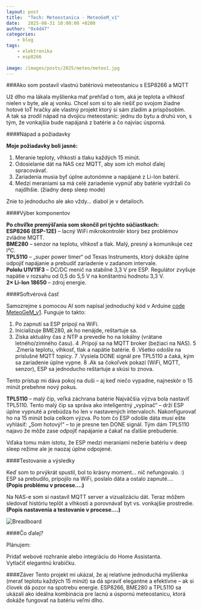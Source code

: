 ```yaml
---
layout: post
title:	"Tech: Meteostanica - MeteoGeM_v1"
date:	2025-08-31 10:00:00 +0200 
author: "0x4d47"
categories:
    - blog
tags:
    - elektronika
    - esp8266
   
image: /images/posts/2025/meteo/meteo1.jpg
---
```




###Ako som postavil vlastnú batériovú meteostanicu s ESP8266 a MQTT

Už dlho ma lákala myšlienka mať prehľad o tom, aká je teplota a vlhkosť nielen v byte, ale aj vonku. Chcel som si to ale riešiť po svojom žiadne hotové IoT hračky ale vlastný projekt ktorý si sám zladím a prispôsobím.  
A tak sa zrodil nápad na dvojicu meteostaníc: jednu do bytu a druhú von, s tým, že vonkajšia bude napájaná z batérie a čo najviac úsporná.

####Nápad a požiadavky

**Moje požiadavky boli jasné:**  
1. Meranie teploty, vlhkosti a tlaku každých 15 minút.  
2. Odosielanie dát na NAS cez MQTT, aby som ich mohol ďalej spracovávať.  
3. Zariadenia musia byť úplne autonómne a napájané z Li-Ion batérií.  
4. Medzi meraniami sa má celé zariadenie vypnúť aby batérie vydržali čo najdlhšie. (žiadny deep sleep mode)

Znie to jednoducho ale ako vždy... diabol je v detailoch.  

####Výber komponentov

**Po chvíľke premýšľania som skončil pri týchto súčiastkach:**  
**ESP8266 (ESP-12E)** – lacný WiFi mikrokontrolér ktorý bez problémov zvládne MQTT.  
**BME280** – senzor na teplotu, vlhkosť a tlak. Malý, presný a komunikuje cez I²C.  
**TPL5110** – „super power timer“ od Texas Instruments, ktorý dokáže úplne odpojiť napájanie a prebudiť zariadenie v zadanom intervale.  
**Pololu U1V11F3** – DC/DC menič na stabilné 3,3 V pre ESP. Regulátor zvyšuje napätie v rozsahu od 0,5 do 5,5 V na konštantnú hodnotu 3,3 V.  
**2× Li-Ion 18650** – zdroj energie.


####Softvérová časť

Samozrejme s pomocou AI som napísal jednoduchý kód v Arduine [code MeteoGeM_v1](https://github.com/0x00mg/C-language/tree/main/MeteoGeM). Funguje to takto:  
1. Po zapnutí sa ESP pripojí na WiFi.
2. Inicializuje BME280, ak ho nenájde, reštartuje sa.
3. Získa aktuálny čas z NTP a prevedie ho na lokálny (vrátane letného/zimného času).
4 .Pripojí sa na MQTT broker (bežiaci na NAS).
5 .Zmeria teplotu, vlhkosť, tlak a napätie batérie.
6 .Všetko odošle na príslušné MQTT topicy.
7 .Vysiela DONE signál pre TPL5110 a čaká, kým sa zariadenie úplne vypne.
8 .Ak sa čokoľvek pokazí (WiFi, MQTT, senzor), ESP sa jednoducho reštartuje a skúsi to znova.

Tento prístup mi dáva pokoj na duši – aj keď niečo vypadne, najneskôr o 15 minút prebehne nový pokus.

**TPL5110** – malý čip, veľká záchrana batérie
Najväčšia výzva bola nastaviť TPL5110. Tento malý čip sa správa ako inteligentný „vypínač“ – drží ESP úplne vypnuté a prebúdza ho len v nastavených intervaloch. Nakonfigurovať ho na 15 minút bola celkom výzva.
Po tom čo ESP odošle dáta musí ešte vyhlásiť: „Som hotový!“ – to je presne ten DONE signál. Tým dám TPL5110 najavo že môže zase odpojiť napájanie a čakať na ďalšie prebudenie.

Vďaka tomu mám istotu, že ESP medzi meraniami nežerie batériu v deep sleep režime ale je naozaj úplne odpojené.

####Testovanie a výsledky

Keď som to prvýkrát spustil, bol to krásny moment... nič nefungovalo. :)  
ESP sa prebudilo, pripojilo na WiFi, poslalo dáta a ostalo zapnuté....  
**(Popis problému v procese....)**

Na NAS-e som si nastavil MQTT server a vizualizáciu dát. Teraz môžem sledovať históriu teplôt a vlhkosti a porovnávať byt vs. vonkajšie prostredie.  
**(Popis nastavenia a testovanie v procese....)**

![Breadboard](/images/posts/2025/meteo/meteo1.jpg)

####Čo ďalej?

Plánujem:

Pridať webové rozhranie alebo integráciu do Home Assistanta.  
Vytlačiť elegantnú krabičku.  


####Záver
Tento projekt mi ukázal, že aj relatívne jednoduchá myšlienka (merať teplotu každých 15 minút) sa dá spraviť elegantne a efektívne – ak si človek dá pozor na spotrebu energie.
ESP8266, BME280 a TPL5110 sa ukázali ako ideálna kombinácia pre lacnú a úspornú meteostanicu, ktorá dokáže fungovať na batériu veľmi dlho.
